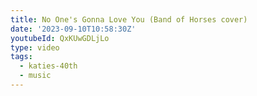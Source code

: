 ```yaml
---
title: No One's Gonna Love You (Band of Horses cover)
date: '2023-09-10T10:58:30Z'
youtubeId: QxKUwGDLjLo
type: video
tags:
  - katies-40th
  - music
---
```


